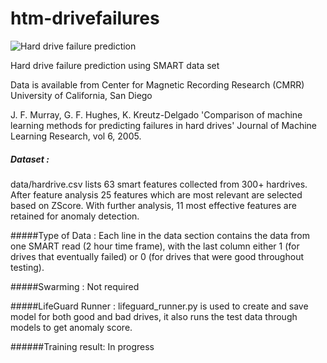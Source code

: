 # htm-drivefailures
![Hard drive failure prediction](https://upload.wikimedia.org/wikipedia/commons/b/b9/Hard_disk_failure.jpeg "Hard drive failures")

Hard drive failure prediction using SMART data set

Data is available from Center for Magnetic Recording Research (CMRR) University of California, San Diego

J. F. Murray, G. F. Hughes, K. Kreutz-Delgado
'Comparison of machine learning methods for predicting failures in hard drives'
Journal of Machine Learning Research, vol 6, 2005.

##### Dataset : 
data/hardrive.csv lists 63 smart features collected from 300+ hardrives. After feature analysis 25 features which are most relevant are selected based on ZScore. With further analysis, 11 most effective features are retained for anomaly detection.

#####Type of Data :
Each line in the data section contains the data from one SMART read (2 hour time frame), with the last column either 1 (for drives that eventually failed) or 0 (for drives that were good throughout testing).

#####Swarming :
Not required

#####LifeGuard Runner :
lifeguard_runner.py is used to create and save model for both good and bad drives, it also runs the test data through models to get anomaly score.

######Training result:
In progress


